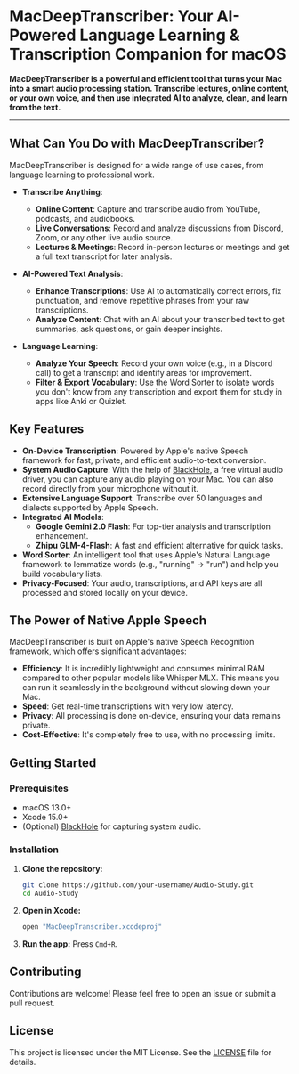 # MacDeepTranscriber: Your AI-Powered Language Learning & Transcription Companion for macOS

**MacDeepTranscriber is a powerful and efficient tool that turns your Mac into a smart audio processing station. Transcribe lectures, online content, or your own voice, and then use integrated AI to analyze, clean, and learn from the text.**

---

## What Can You Do with MacDeepTranscriber?

MacDeepTranscriber is designed for a wide range of use cases, from language learning to professional work.

- **Transcribe Anything**: 
  - **Online Content**: Capture and transcribe audio from YouTube, podcasts, and audiobooks.
  - **Live Conversations**: Record and analyze discussions from Discord, Zoom, or any other live audio source.
  - **Lectures & Meetings**: Record in-person lectures or meetings and get a full text transcript for later analysis.

- **AI-Powered Text Analysis**:
  - **Enhance Transcriptions**: Use AI to automatically correct errors, fix punctuation, and remove repetitive phrases from your raw transcriptions.
  - **Analyze Content**: Chat with an AI about your transcribed text to get summaries, ask questions, or gain deeper insights.

- **Language Learning**:
  - **Analyze Your Speech**: Record your own voice (e.g., in a Discord call) to get a transcript and identify areas for improvement.
  - **Filter & Export Vocabulary**: Use the Word Sorter to isolate words you don't know from any transcription and export them for study in apps like Anki or Quizlet.

## Key Features

- **On-Device Transcription**: Powered by Apple's native Speech framework for fast, private, and efficient audio-to-text conversion.
- **System Audio Capture**: With the help of [BlackHole](https://github.com/ExistentialAudio/BlackHole), a free virtual audio driver, you can capture any audio playing on your Mac. You can also record directly from your microphone without it.
- **Extensive Language Support**: Transcribe over 50 languages and dialects supported by Apple Speech.
- **Integrated AI Models**: 
  - **Google Gemini 2.0 Flash**: For top-tier analysis and transcription enhancement.
  - **Zhipu GLM-4-Flash**: A fast and efficient alternative for quick tasks.
- **Word Sorter**: An intelligent tool that uses Apple's Natural Language framework to lemmatize words (e.g., "running" -> "run") and help you build vocabulary lists.
- **Privacy-Focused**: Your audio, transcriptions, and API keys are all processed and stored locally on your device.

## The Power of Native Apple Speech

MacDeepTranscriber is built on Apple's native Speech Recognition framework, which offers significant advantages:

- **Efficiency**: It is incredibly lightweight and consumes minimal RAM compared to other popular models like Whisper MLX. This means you can run it seamlessly in the background without slowing down your Mac.
- **Speed**: Get real-time transcriptions with very low latency.
- **Privacy**: All processing is done on-device, ensuring your data remains private.
- **Cost-Effective**: It's completely free to use, with no processing limits.

## Getting Started

### Prerequisites

- macOS 13.0+
- Xcode 15.0+
- (Optional) [BlackHole](https://github.com/ExistentialAudio/BlackHole) for capturing system audio.

### Installation

1.  **Clone the repository:**
    ```bash
    git clone https://github.com/your-username/Audio-Study.git
    cd Audio-Study
    ```

2.  **Open in Xcode:**
    ```bash
    open "MacDeepTranscriber.xcodeproj"
    ```

3.  **Run the app:** Press `Cmd+R`.

## Contributing

Contributions are welcome! Please feel free to open an issue or submit a pull request.

## License

This project is licensed under the MIT License. See the [LICENSE](LICENSE) file for details.
